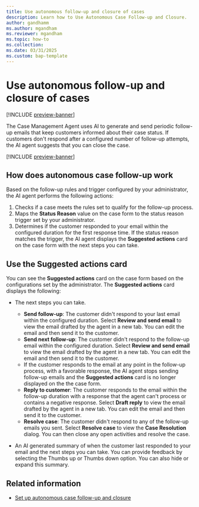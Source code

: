 ```yaml
---
title: Use autonomous follow-up and closure of cases
description: Learn how to Use Autonomous Case Follow-up and Closure.
author: gandhamm
ms.author: mgandham
ms.reviewer: mgandham
ms.topic: how-to 
ms.collection:
ms.date: 03/31/2025
ms.custom: bap-template 
---
```


# Use autonomous follow-up and closure of cases

[!INCLUDE [preview-banner](~/../shared-content/shared/preview-includes/preview-banner.md)]


The Case Management Agent uses AI to generate and send periodic follow-up emails that keep customers informed about their case status. If customers don't respond after a configured number of follow-up attempts, the AI agent suggests that you can close the case.

[!INCLUDE [preview-banner](../../../shared-content/shared/preview-includes/production-ready-preview-dynamics365.md)]



## How does autonomous case follow-up work

Based on the follow-up rules and trigger configured by your administrator, the AI agent performs the following actions:
 
1. Checks if a case meets the rules set to qualify for the follow-up process.
1. Maps the **Status Reason** value on the case form to the status reason trigger set by your administrator. 
1. Determines if the customer responded to your email within the configured duration for the first response time. If the status reason matches the trigger, the AI agent displays the **Suggested actions** card on the case form with the next steps you can take.
 
## Use the Suggested actions card

You can see the **Suggested actions** card on the case form based on the configurations set by the administrator. The **Suggested actions** card displays the following:

 - The next steps you can take.
 
      - **Send follow-up**: The customer didn't respond to your last email within the configured duration. Select **Review and send email** to view the email drafted by the agent in a new tab. You can edit the email and then send it to the customer.
      - **Send next follow-up**: The customer didn't respond to the follow-up email within the configured duration. Select **Review and send email** to view the email drafted by the agent in a new tab. You can edit the email and then send it to the customer.
     - If the customer responds to the email at any point in the follow-up process, with a favorable response, the AI agent stops sending follow-up emails and the **Suggested actions** card is no longer displayed on the the case form.
     - **Reply to customer**: The customer responds to the email within the follow-up duration with a response that the agent can't process or contains a negative response. Select **Draft reply** to view the email drafted by the agent in a new tab. You can edit the email and then send it to the customer.
      - **Resolve case**: The customer didn't respond to any of the follow-up emails you sent. Select **Resolve case** to view the **Case Resolution** dialog. You can then close any open activities and resolve the case.
 - An AI generated summary of when the customer last responded to your email and the next steps you can take. You can provide feedback by selecting the Thumbs up or Thumbs down option. You can also hide or expand this summary.

## Related information

- [Set up autonomous case follow-up and closure](../administer/setup-case-closure.md)



